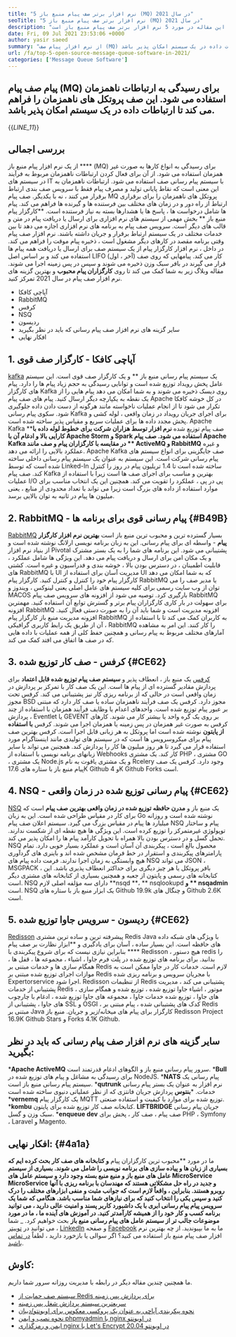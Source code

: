 ```yaml
---
title: "5 نرم افزار برتر صف پیام منبع باز (MQ) در سال 2021" 
seoTitle: "5 نرم افزار برتر صف پیام منبع باز (MQ) در سال 2021" 
description: "از نرم افزار صف پیام منبع باز برای رسیدگی به انواع کارها به صورت غیر همزمان استفاده می شود. این مقاله در مورد 5 نرم افزار برتر صف پیام منبع باز است." 
date: Fri, 09 Jul 2021 23:53:06 +0000
author: yasir saeed
summary: "از نرم افزار پیام صف (MQ) برای رسیدگی به ارتباطات ناهمزمان استفاده می شود. این صف پروتکل های ناهمزمان را فراهم می کند تا ارتباطات داده در یک سیستم امکان پذیر باشد." 
url: /fa/top-5-open-source-message-queue-software-in-2021/
categories: ['Message Queue Software']
---
```


## پیام صف پیام (MQ) برای رسیدگی به ارتباطات ناهمزمان استفاده می شود. این صف پروتکل های ناهمزمان را فراهم می کند تا ارتباطات داده در یک سیستم امکان پذیر باشد.
{{_LINE_11_}}

## **بررسی اجمالی**
از یک نرم افزار پیام منبع باز  ****  (MQ) برای رسیدگی به انواع کارها به صورت غیر همزمان استفاده می شود. از آن برای فعال کردن ارتباطات ناهمزمان مربوط به فرآیند در سیستم های IT با سیستم پیام رسانی صف استفاده می شود. ارتباطات ناهمزمان به این معنی است که نقاط پایانی تولید و مصرف پیام فقط با سرویس صف بندی ارتباط برقرار می کنند ، نه با یکدیگر. صف پیام MQ پروتکل های ناهمزمان را برای برقراری ارتباط از راه دور و در زمان های مختلف بین فرستنده ها و گیرنده ها فراهم می کند. پیام ها شامل درخواست ها ، پاسخ ها یا هشدارها بسته به نیاز فرستنده است.
**کارگزار پیام منبع باز ** بخش مهمی از سیستم های نرم افزاری برای ارسال یا دریافت پیام در متن و قالب های دیگر است. سرویس صف پیام به برنامه های نرم افزاری اجازه می دهد تا بین خدمات مختلف در یک سیستم ارتباط برقرار و جریان داشته باشند. نرم افزار صف پیام وقتی برنامه مقصد در کارهای دیگر مشغول است ، ذخیره پیام موقت را فراهم می کند. در داخل ، نرم افزار کارگزار پیام از یک سیستم صف برای ارسال یا دریافت همه پیام ها استفاده می کند و بر اساس اصل LIFO (آخر ، اول) کار می کند. پیامهایی که روی صف قرار می گیرند در بافر سبک وزن ذخیره می شوند و سپس در پس زمینه اجرا می شوند.
مقاله وبلاگ زیر به شما کمک می کند تا روی **کارگزاران پیام محبوب**  و بهترین گزینه های نرم افزار صف پیام در سال 2021 تمرکز کنید.
  * آپاچی کافکا
  * RabbitMQ
  * کرفس
  * NSQ
  * ردیسون
  * سایر گزینه های نرم افزار صف پیام رسانی که باید در نظر بگیرید
  * افکار نهایی

## 1. آپاچی کافکا - کارگزار صف قوی
[kafka][1] یک سیستم پیام رسانی منبع باز ** و یک کارگزار صف قوی است. این سیستم عامل پخش رویداد توزیع شده است و توانایی رسیدگی به حجم زیاد پیام ها را دارد. پیام های کارگزار Kafka روی دیسک ذخیره می شوند و به شما امکان می دهد پیام هایی را از یک نقطه به یکپارچه دیگر ارسال کنید. پیام های صف پیام Apache در کل خوشه کافکا تکرار می شود تا از انجام عملیات ناخواسته مانند هرگونه از دست دادن داده جلوگیری شود. سکوی پیام رسانی Kafka برای اجرای جریان رویداد در زمان واقعی ، لوله کشی و پخش مجدد داده ها برای عملیات سریع و مقیاس پذیر ساخته شده است.
Apache Kafka **صف پیام توزیع شده  **نرم افزار توسط هزاران شرکت برای خطوط لوله داده با کارایی بالا و ادغام آن با Apache Storm و Spark استفاده می شود. صف پیام Apache Kafka در مقایسه با کارگزاران پیام و صف مانند **  ActiveMQ و RabbitMQ**  و غیره عملکرد بالایی را ارائه می دهد. Apache Kafka صف جایگزینی برای انواع سیستم های پیام رسانی شرکت است. این سیستم به عنوان یک سیستم پیام رسانی داخلی ساخته شده است که توسط Linked-In ساخته شده است تا 1.4 تریلیون پیام در روز را کنترل کند. صف پیام Kafka بهترین و مناسب برای اجرای صف ها است زیرا با استفاده از عملیات I/O پی در پی ، عملکرد را تقویت می کند. همچنین این یک انتخاب مناسب برای موارد استفاده از داده های بزرگ است زیرا می تواند با تعداد محدودی از منابع ، یعنی میلیون ها پیام در ثانیه به توان بالایی برسد.

## 2. RabbitMQ - پیام رسانی قوی برای برنامه ها   {#B49B}
[RabbitMQ][2] بسیار گسترده ترین و محبوب ترین منبع باز است **بهترین نرم افزار کارگزار پیام**  - واسطه ای برای پیام رسانی. این به زبان برنامه نویسی ارلانگ نوشته شده است و از بنیاد نرم افزار Pivotal پشتیبانی می شود. این برنامه های شما را به یک بستر مشترک و یک مکان امن برای ارسال و دریافت پیام می دهد. این ویژگی ها شامل عملکرد ، قابلیت اطمینان ، در دسترس بودن بالا ، خوشه بندی و فدراسیون و غیره است. کشتی های RabbitMQ با UI مدیریت آسان برای استفاده از UI که به شما امکان می دهد کارگزار پیام خود را کنترل و کنترل کنید.
کارگزار پیام RabbitMQ یا مدیر صف را می توان از وب سایت رسمی برای کلیه سیستم های عامل اصلی یعنی لینوکس ، ویندوز و MACOS بارگیری کرد. توصیه می شود از افزونه های سرویس صف پیام RabbitMQ برای سهولت در بار کاری کارگزاران پیام برتر و گسترش توابع آن استفاده کنید. مهمترین افزونه RabbitMQ افزونه مدیریت است و شما باید آن را به صورت دستی فعال کنید. افزونه مدیریت منبع باز کارگزار پیام RabbitMQ به کاربران کمک می کند تا با استفاده از آن از طریق یک رابط کاربری گرافیکی ، RabbitMQ را کار کنند. این امر به مشاهده آمارهای مختلف مربوط به پیام رسانی و همچنین حفظ کلی از همه عملیات با داده هایی که در صف ها اتفاق می افتد کمک می کند.

## 3. کرفس - صف کار توزیع شده   {#CE62}
[کرفس][3] یک منبع باز ، انعطاف پذیر و **سیستم صف پیام توزیع شده قابل اعتماد**  برای پردازش مقادیر گسترده ای از پیام ها است. این یک صف کار با تمرکز بر پردازش در زمان واقعی است در حالی که از برنامه ریزی کار نیز پشتیبانی می کند. کرفس تحت مجوز BSD مجوز دارد. کرفس یک صف فرآیند ناهمزمان ساده یا صف کار دارد که مبتنی بر عبور پیام توزیع شده است. واحدهای اعدام یا وظایف فرآیند همزمان با استفاده از چند پردازش ، Eventlet یا GEVENT بر روی یک گره واحد یا بیشتر کار می شوند. کارهای کرفس به صورت غیر همزمان در پس زمینه یا همزمان اجرا می شوند.
کرفس **با استفاده از پایتون**  نوشته شده است اما پروتکل به هر زبانی قابل اجرا است. کرفس بهترین صف پیام برای میکروسرویس ها است که در سیستم های تولیدی مانند اینستاگرام مورد استفاده قرار می گیرد تا هر روز میلیون ها کار را پردازش کند. همچنین می تواند با سایر زبانهای برنامه نویسی با استفاده از Webhooks کار کند. یک مشتری PHP ، مشتری GO ، یک مشتری Node.js و یک مشتری یاقوت به نام Rcelery وجود دارد. کرفس یک صف پیام منبع باز با ستاره های 17.6K Github و 4K Github Forks است.

## 4. NSQ - پیام رسانی توزیع شده در زمان واقعی   {#CE62}
[NSQ][4] یک منبع باز و **مدرن حافظه توزیع شده در زمان واقعی بهترین صف پیام**  است که برای کار در مقیاس طراحی شده است. این به زبان Go نوشته شده است و روزانه میلیارد ها پیام در مقیاس بزرگ می گیرد. سیستم اعلان صف پیام NSQ پیام و ساختار توپولوژی غیرمتمرکز را توزیع کرده است. این ویژگی ها هیچ نقطه ای از شکست ندارند. تحمل گسل و در دسترس بودن بالا همراه با تحویل کارآمد پیام ها را امکان پذیر می کند.
NSQ محصول بالغ است ، پیکربندی آن آسان است و عملکرد بسیار خوبی دارد. تمام پارامترهای پیکربندی و استقرار در خط فرمان مشخص شده اند و باینری های گردآوری هیچ وابستگی به زمان اجرا ندارند. فرمت داده پیام های NSQ می تواند JSON ، MSGPACK ، بافر پروتکل یا هر چیز دیگری برای حداکثر انعطاف پذیری باشد. این کتابخانه های رسمی و پایتون از جعبه و همچنین بسیاری از کتابخانه های مشتری دیگر است. NSQ دارای سه مؤلفه اصلی لازم **nsqd  **، **  nsqlookupd  **و **  nsqadmin**  است. NSQ یک ابزار منبع باز با ستاره های Github 19.9k و چنگال های Github 2.6K است.

## 5. ردیسون - سرویس جاوا توزیع شده   {#CE62}
[Redisson][5] پیشرفته ترین و ساده ترین مشتری Redis Java با ویژگی های شبکه داده های حافظه است. این بسیار ساده ، آسان برای یادگیری و **ابزار نظارت بر صف پیام ****  بنابراین نیازی نیست که برای شروع پیکربندی با Redisson ، هیچ دستور redis را بدانید. برای برنامه های توزیع شده در پلت فرم جاوا ، اشیاء ، مجموعه ها ، قفل ها ، همگام سازی ها و خدمات مبتنی بر Redis لازم است. خدمات کار در جاوا ممکن است به موازات اجرای توزیع شده مبتنی بر Redis با مجریان سرویس و برنامه ریزی شده Expertorservice اجرا شود.
Redisson از تنظیمات Redis پشتیبانی می کند ، مدیریت پشتیبانی از خدمات Redis ، موتور ، اشیاء جاوا توزیع شده ، توزیع شده و همگام سازی های جاوا ، توزیع شده خدمات جاوا ، مجموعه های جاوا توزیع شده ، ادغام با چارچوب های جاوا ، پشتیبانی از SSL و OSGI ، کدک های پشتیبانی شده ، پیام مبتنی بر Redis مبتنی بر Java کارگزار برای پیام های میخانه/زیر و جریان. منبع باز Redisson Project 16.9K Github Stars و Forks 4.1K Github.

## سایر گزینه های نرم افزار صف پیام رسانی که باید در نظر بگیرید:
  ***Apache ActiveMQ**  سرور پیام رسانی منبع باز و الگوهای ادغام قدرتمند است.
  ***Bull**  برای رسیدگی به مشاغل و پیام های توزیع شده در NodeJS.
  ***NATS**  پیام رسانی یک سیستم پیام رسانی منبع باز است.
  ***qutrunk**  نرم افزار به عنوان یک بستر پیام رسانی خدمات.
  ***بنتوس**  پردازش جریان فانتزی که از نظر عملیاتی دنیوی ساخته شده است
  ***vernemq**  یک کارگزار پیام MQTT توزیع شده برای موارد با کیفیت و استفاده صنعتی.
  ***kombu**  کتابخانه صف کار توزیع شده برای پایتون.
  **LIFTBRIDGE**  جریان پیام رسانی سبک وزن و گسل.
  ***enqueue dev**  صف پیام ، صف کار ، پخش برای PHP ، Symfony ، Laravel و Magento.

## افکار نهایی:   {#4a1a}
ما در مورد **محبوب ترین کارگزاران پیام  **و کتابخانه های صف کار بحث کرده ایم که بسیاری از زبان ها و پیاده سازی های برنامه نویسی را شامل می شوند. بسیاری از سیستم عامل های منبع باز و منبع منبع بسته وجود دارد و سیستم عامل های MicroService MicroService و جدید در راه حل مشکلاتی هستند که مهندسان با برنامه ریزی با آنها روبرو هستند. بنابراین ، واقعاً لازم است که جوانب مثبت و منفی ابزارهای مختلف را درک کنید و سپس یکی را انتخاب کنید که برای نیازهای شما مناسب باشد. هنگامی که شما یک سرویس پیام پیام رسانی ابری با یک داشبورد کاربر پسند و امنیت عالی دارید ، می توانید برنامه کسب و کار خود را از همیشه کارآمدتر کنید. در آموزش های آینده ما ، ما در مورد موضوعات جالب تر از سیستم عامل های پیام رسانی منبع باز**   بحث خواهیم کرد.
_ شما می توانید در [توییتر][6] ، [LinkedIn][7] و صفحه [Facebook][8] ما به ما بپیوندید. از چه بهترین نرم افزار صف پیام منبع باز استفاده می کنید؟ اگر سوالی یا بازخورد دارید ، لطفاً [در تماس باشید][9].

## کاوش:
ما همچنین چندین مقاله دیگر در رابطه با مدیریت روزانه سرور شما داریم.
  * [سیستم صف حمایت از Redis برای پردازش پس زمینه][10]
  * [سریعترین سیستم پردازش شغل پس زمینه][11]
  * [نحوه پیکربندی آپاچی به عنوان یک پروکسی معکوس برای اوبونتو/دبیان][12]
  * [نحوه نصب و ایمن phpmyadmin با nginx در اوبونتو][13]
  * [ایمن و رمزگذاری nginx با Let's Encrypt در اوبونتو 20.04][14]

  
[1]: https://kafka.apache.org/
[2]: https://www.rabbitmq.com/
[3]: https://docs.celeryproject.org/en/stable/
[4]: https://nsq.io/
[5]: https://redisson.org/
[6]: https://twitter.com/containerize_co
[7]: https://www.linkedin.com/company/containerize/
[8]: http://facebook.com/containerize
[9]: mailto:yasir.saeed@aspose.com
[10]: https://products.containerize.com/message-queue-software/resque/
[11]: https://products.containerize.com/message-queue-software/sidekiq/
[12]: https://blog.containerize.com/web-server-solution-stack/how-to-configure-apache-as-a-reverse-proxy-for-ubuntudebian/
[13]: https://blog.containerize.com/web-server-solution-stack/how-to-install-and-secure-phpmyadmin-with-nginx-on-ubuntu/
[14]: https://blog.containerize.com/web-server-solution-stack/how-to-secure-nginx-with-letsencrypt-on-ubuntu-20-04/
